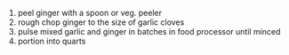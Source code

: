 1. peel ginger with a spoon or veg. peeler
1. rough chop ginger to the size of garlic cloves
1. pulse mixed garlic and ginger in batches in food processor until minced
1. portion into quarts
